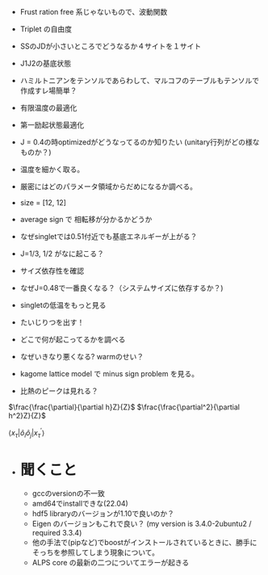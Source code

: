 - Frust ration free 系じゃないもので、波動関数
- Triplet の自由度
- SSのJDが小さいところでどうなるか４サイトを１サイト
- J1J2の基底状態

- ハミルトニアンをテンソルであらわして、マルコフのテーブルもテンソルで作成すレ場簡単？
- 有限温度の最適化
- 第一励起状態最適化
- J =  0.4の時optimizedがどうなってるのか知りたい (unitary行列がどの様なものか？)
- 温度を細かく取る。
- 厳密にはどのパラメータ領域からだめになるか調べる。
- size = [12, 12]
- average sign で 相転移が分かるかどうか
- なぜsingletでは0.51付近でも基底エネルギーが上がる？
- J=1/3, 1/2 がなに起こる？
- サイズ依存性を確認
- なぜJ=0.48で一番良くなる？（システムサイズに依存するか？)
- singletの低温をもっと見る
- たいじりつを出す！
- どこで何が起こってるかを調べる

- なぜいきなり悪くなる? warmのせい？

- kagome lattice model で minus sign problem を見る。
- 比熱のピークは見れる？

$\frac{\frac{\partial}{\partial h}Z}{Z}$
$\frac{\frac{\partial^2}{\partial h^2}Z}{Z}$

$\langle x_{\tau} | \hat{o}_i \hat{o}_j |x^\prime_{\tau} \rangle$



- # 聞くこと
  - gccのversionの不一致
  - amd64でinstallできな(22.04)
  - hdf5 libraryのバージョンが1.10で良いのか？
  - Eigen のバージョンもこれで良い？ (my version is 3.4.0-2ubuntu2 / required 3.3.4)
  - 他の手法で(pipなど)でboostがインストールされているときに、勝手にそっちを参照してしまう現象について。
  - ALPS core の最新の二つについてエラーが起きる

